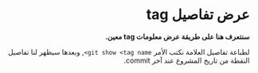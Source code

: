 <div  dir="rtl">

# عرض تفاصيل tag

**سنتعرف هنا على طريقة عرض معلومات tag معين.**

لطباعة تفاصيل العلامة نكتب الأمر `git show <tag name>`, وبعدها سيظهر لنا تفاصيل النقطة من تاريخ المشروع عند آخر commit.

 </div>